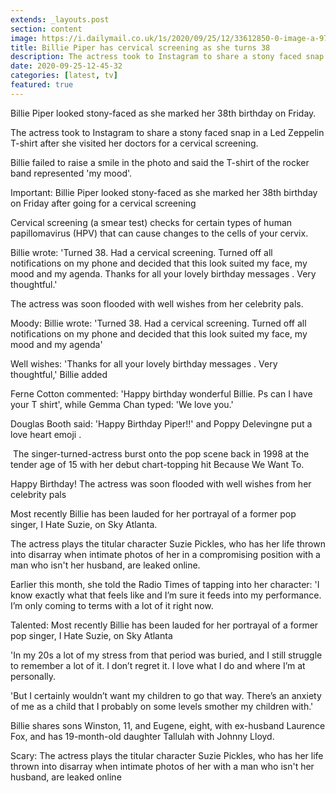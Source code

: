 ```yaml
---
extends: _layouts.post
section: content
image: https://i.dailymail.co.uk/1s/2020/09/25/12/33612850-0-image-a-97_1601033846540.jpg 
title: Billie Piper has cervical screening as she turns 38 
description: The actress took to Instagram to share a stony faced snap in a Led Zeppelin T-shirt after she visited her doctors for a cervical screening on her 38th birthday on Friday. 
date: 2020-09-25-12-45-32 
categories: [latest, tv] 
featured: true 
--- 
```

Billie Piper looked stony-faced as she marked her 38th birthday on Friday.

The actress took to Instagram to share a stony faced snap in a Led Zeppelin T-shirt after she visited her doctors for a cervical screening. 

Billie failed to raise a smile in the photo and said the T-shirt of the rocker band represented 'my mood'.   

Important: Billie Piper looked stony-faced as she marked her 38th birthday on Friday after going for a cervical screening

Cervical screening (a smear test) checks for certain types of human papillomavirus (HPV) that can cause changes to the cells of your cervix.  

Billie wrote: 'Turned 38. Had a cervical screening. Turned off all notifications on my phone and decided that this look suited my face, my mood and my agenda. Thanks for all your lovely birthday messages . Very thoughtful.'

The actress was soon flooded with well wishes from her celebrity pals.  

Moody: Billie wrote: 'Turned 38. Had a cervical screening. Turned off all notifications on my phone and decided that this look suited my face, my mood and my agenda'

Well wishes: 'Thanks for all your lovely birthday messages . Very thoughtful,' Billie added

Ferne Cotton commented: 'Happy birthday wonderful Billie. Ps can I have your T shirt', while Gemma Chan typed: 'We love you.'

Douglas Booth said: 'Happy Birthday Piper!!' and Poppy Delevingne put a love heart emoji . 

 The singer-turned-actress burst onto the pop scene back in 1998 at the tender age of 15 with her debut chart-topping hit Because We Want To.



Happy Birthday! The actress was soon flooded with well wishes from her celebrity pals

Most recently Billie has been lauded for her portrayal of a former pop singer, I Hate Suzie, on Sky Atlanta. 

The actress plays the titular character Suzie Pickles, who has her life thrown into disarray when intimate photos of her in a compromising position with a man who isn't her husband, are leaked online.  

Earlier this month, she told the Radio Times of tapping into her character: 'I know exactly what that feels like and I’m sure it feeds into my performance. I’m only coming to terms with a lot of it right now.  

Talented: Most recently Billie has been lauded for her portrayal of a former pop singer, I Hate Suzie, on Sky Atlanta

'In my 20s a lot of my stress from that period was buried, and I still struggle to remember a lot of it. I don’t regret it. I love what I do and where I’m at personally.

'But I certainly wouldn’t want my children to go that way. There’s an anxiety of me as a child that I probably on some levels smother my children with.' 

Billie shares sons Winston, 11, and Eugene, eight, with ex-husband Laurence Fox, and has 19-month-old daughter Tallulah with Johnny Lloyd. 

Scary: The actress plays the titular character Suzie Pickles, who has her life thrown into disarray when intimate photos of her with a man who isn't her husband, are leaked online

